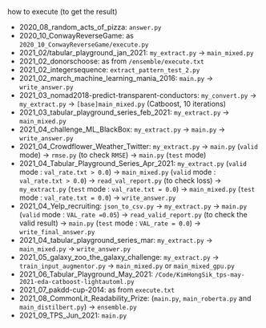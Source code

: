 how to execute (to get the result)
 * 2020_08_random_acts_of_pizza: ```answer.py```
 * 2020_10_ConwayReverseGame: as ```2020_10_ConwayReverseGame/execute.py```
 * 2021_02/tabular_playground_jan_2021: ```my_extract.py``` -> ```main_mixed.py```
 * 2021_02_donorschoose: as from ```/ensemble/execute.txt```
 * 2021_02_integersequence: ```extract_pattern_test_2.py```
 * 2021_02_march_machine_learning_mania_2016: ```main.py``` -> ```write_answer.py```
 * 2021_03_nomad2018-predict-transparent-conductors: ```my_convert.py``` -> ```my_extract.py``` -> ```[base]main_mixed.py``` (Catboost, 10 iterations)
 * 2021_03_tabular_playground_series_feb_2021: ```my_extract.py``` -> ```main_mixed.py```
 * 2021_04_challenge_ML_BlackBox: ```my_extract.py``` -> ```main.py``` -> ```write_answer.py```
 * 2021_04_Crowdflower_Weather_Twitter: ```my_extract.py``` -> ```main.py``` (```valid``` mode) -> ```rmse.py``` (to check ```RMSE```) -> ```main.py``` (```test``` mode)
 * 2021_04_Tabular_Playground_Series_Apr_2021: ```my_extract.py``` (```valid``` mode : ```val_rate.txt > 0.0```) -> ```main_mixed.py``` (```valid``` mode : ```val_rate.txt > 0.0```) -> ```read_val_report.py``` (to check loss) -> ```my_extract.py``` (```test``` mode : ```val_rate.txt = 0.0```) -> ```main_mixed.py``` (```test``` mode : ```val_rate.txt = 0.0```) -> ```write_answer.py```
 * 2021_04_Yelp_recruiting: ```json_to_csv.py``` -> ```my_extract.py``` -> ```main.py``` (```valid``` mode : ```VAL_rate =0.05```) -> ```read_valid_report.py``` (to check the valid result) -> ```main.py``` (```test``` mode : ```VAL_rate = 0.0```) -> ```write_final_answer.py```
 * 2021_04_tabular_playground_series_mar: ```my_extract.py``` -> ```main_mixed.py``` -> ```write_answer.py```
 * 2021_05_galaxy_zoo_the_galaxy_challenge: ```my_extract.py``` -> ```train_input_augmentor.py``` -> ```main_mixed.py``` or ```main_mixed_gpu.py```
 * 2021_06_Tabular_Playground_May_2021: ```/Code/KimHongSik_tps-may-2021-eda-catboost-lightautoml.py```
 * 2021_07_pakdd-cup-2014: as from ```execute.txt```
 * 2021_08_CommonLit_Readability_Prize: (```main.py```, ```main_roberta.py``` and ```main_distilbert.py```) -> ```ensemble.py```
 * 2021_09_TPS_Jun_2021: ```main.py```
